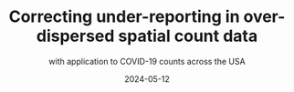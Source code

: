 ---
layout: project
title: "Correcting under-reporting in over-dispersed spatial count data"
subtitle: "with application to COVID-19 counts across the USA"
tech: [R, Spatial Statistics, Bayesian Methods]
icon: "fas fa-map"
date: 2024-05-12
excerpt: "Developed and implemented Bayesian method to model under-reported and over-dispersed spatial counts in R with nimble."
---